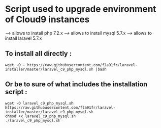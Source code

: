 # Script used to upgrade environment of Cloud9 instances
--> allows to install php 7.2.x
--> allows to install mysql 5.7.x
--> allows to install laravel 5.7.x



## To install all directly : 
```
wget -O - https://raw.githubusercontent.com/fla91fr/laravel-installer/master/laravel_c9_php_mysql.sh |bash
```

## Or be to sure of what includes the installation script : 
```
wget -O laravel_c9_php_mysql.sh https://raw.githubusercontent.com/fla91fr/laravel-installer/master/laravel_c9_php_mysql.sh
chmod +x laravel_c9_php_mysql.sh
./laravel_c9_php_mysql.sh 
```
